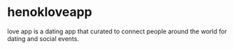 # henokloveapp
love app is a dating app that curated to connect people around the world for dating and social events. 
